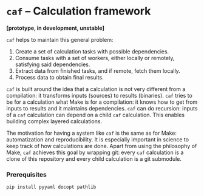 # `caf` – Calculation framework

**[prototype, in development, unstable]**

`caf` helps to maintain this general problem:

1. Create a set of calculation tasks with possible dependencies.
1. Consume tasks with a set of workers, either locally or remotely, satisfying said dependencies.
1. Extract data from finished tasks, and if remote, fetch them locally.
1. Process data to obtain final results.

`caf` is built around the idea that a calculation is not very different from a compilation: it transforms inputs (sources) to results (binaries). `caf` tries to be for a calculation what Make is for a compilation: it knows how to get from inputs to results and it maintains dependencies. `caf` can do recursion: inputs of a `caf` calculation can depend on a child `caf` calculation. This enables building complex layered calculations.

The motivation for having a system like `caf` is the same as for Make: automatization and reproducibility. It is especially important in science to keep track of how calculations are done. Apart from using the philosophy of Make, `caf` achieves this goal by wrapping git: every `caf` calculation is a clone of this repository and every child calculation is a git submodule.

### Prerequisites

```bash
pip install pyyaml docopt pathlib
```
